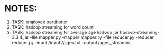 NOTES:
======


1. TASK: employee partitioner
2. TASK: hadoop streaming for word count
3. TASK: hadoop streaming for average age 
			hadoop jar hadoop-streaming-3.3.4.jar -file mapper.py -mapper mapper.py -file reducer.py -reducer reducer.py -input /input2/ages.txt -output /ages_streaming
